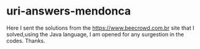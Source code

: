 # uri-answers-mendonca

Here I sent the solutions from the https://www.beecrowd.com.br site that I solved,using the Java language, I am opened for any surgestion in the codes. 
Thanks.







